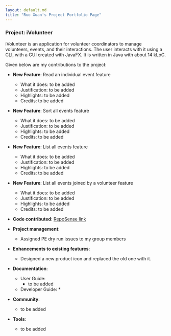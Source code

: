 ```yaml
---
layout: default.md
title: "Ruo Xuan's Project Portfolio Page"
---
```

### Project: iVolunteer

iVolunteer is an application for volunteer coordinators to manage volunteers, events, and their interactions. The user interacts with it using a CLI, with a GUI created with JavaFX. It is written in Java with about 14 kLoC.

Given below are my contributions to the project:

* **New Feature**: Read an individual event feature
  * What it does: to be added
  * Justification: to be added
  * Highlights: to be added
  * Credits: to be added

* **New Feature**: Sort all events feature
  * What it does: to be added
  * Justification: to be added
  * Highlights: to be added
  * Credits: to be added

* **New Feature**: List all events feature
  * What it does: to be added
  * Justification: to be added
  * Highlights: to be added
  * Credits: to be added

* **New Feature**: List all events joined by a volunteer feature
  * What it does: to be added
  * Justification: to be added
  * Highlights: to be added
  * Credits: to be added

* **Code contributed**: [RepoSense link](https://nus-cs2103-ay2324s1.github.io/tp-dashboard/?search=ruo-x&breakdown=true)

* **Project management**:
    * Assigned PE dry run issues to my group members

* **Enhancements to existing features**:
    * Designed a new product icon and replaced the old one with it.

* **Documentation**:
    * User Guide:
        * to be added
    * Developer Guide:
        * 

* **Community**:
    * to be added

* **Tools**:
    * to be added
